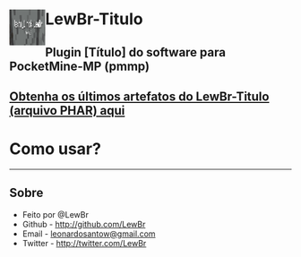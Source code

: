# LewBr-Titulo<img src="https://raw.githubusercontent.com/LewBr/LewBr-Titulo/master/icon.png" height="64" width="64" align="left"></img>
Plugin [Título] do software para PocketMine-MP (pmmp)
-------------
[Obtenha os últimos artefatos do LewBr-Titulo (arquivo PHAR) aqui](http://www.twitter.com/lew_br)
-------------

# Como usar?

-------------
## Sobre
- Feito por @LewBr
- Github - http://github.com/LewBr
- Email - leonardosantow@gmail.com
- Twitter - http://twitter.com/LewBr
